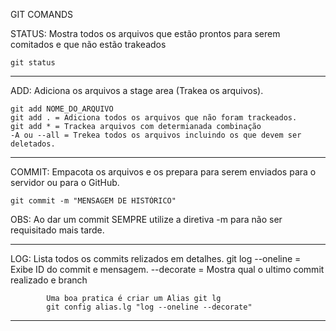 GIT COMANDS

STATUS:
Mostra todos os arquivos que estão prontos para serem comitados e que não estão trakeados

    git status


--------------------------------------------------------------------------------

ADD:
Adiciona os arquivos a stage area (Trakea os arquivos).

    git add NOME_DO_ARQUIVO
    git add . = Adiciona todos os arquivos que não foram trackeados.
    git add * = Trackea arquivos com determianada combinação
    -A ou --all = Trekea todos os arquivos incluindo os que devem ser deletados.

--------------------------------------------------------------------------------

COMMIT:
Empacota os arquivos e os prepara para serem enviados para o servidor ou para o GitHub.

    git commit -m "MENSAGEM DE HISTÓRICO"

OBS: Ao dar um commit SEMPRE utilize a diretiva -m para não ser requisitado mais tarde.

--------------------------------------------------------------------------------
LOG:
Lista todos os commits relizados em detalhes.
    git log
        --oneline = Exibe ID do commit e mensagem.
        --decorate = Mostra qual o ultimo commit realizado e branch

            Uma boa pratica é criar um Alias git lg
            git config alias.lg "log --oneline --decorate"
            
--------------------------------------------------------------------------------
